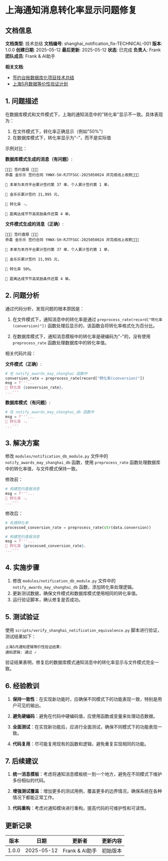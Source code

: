 # 上海通知消息转化率显示问题修复

## 文档信息
**文档类型**: 技术总结
**文档编号**: shanghai_notification_fix-TECHNICAL-001
**版本**: 1.0.0
**创建日期**: 2025-05-12
**最后更新**: 2025-05-12
**状态**: 已完成
**负责人**: Frank
**团队成员**: Frank & AI助手

**相关文档**:
- [签约台账数据库化项目技术总结](./completed/performance_data_db_04_TECHNICAL_summary.md)
- [上海5月数据等价性验证计划](./completed/shanghai_may_equivalence_01_PLAN_verification.md)

## 1. 问题描述

在数据库模式和文件模式下，上海的通知消息中的"转化率"显示不一致。具体表现为：

1. 在文件模式下，转化率正确显示（例如"50%"）
2. 在数据库模式下，转化率显示为"-"，而不是实际值

示例对比：

**数据库模式生成的消息（有问题）**:
```
🧨🧨🧨 签约喜报 🧨🧨🧨
恭喜 金乐乐 签约合同 YHWX-SH-RJTFSGC-2025050024 并完成线上收款🎉🎉🎉

🌻 本单为本月平台累计签约第 37 单，个人累计签约第 1 单，

🌻 金乐乐累计签约 21,995 元，

🌻 转化率 -。

👊 距离达成节节高奖励条件还需 4 单。
```

**文件模式生成的消息（正确）**:
```
🧨🧨🧨 签约喜报 🧨🧨🧨
恭喜 金乐乐 签约合同 YHWX-SH-RJTFSGC-2025050024 并完成线上收款🎉🎉🎉

🌻 本单为本月平台累计签约第 37 单，个人累计签约第 1 单，

🌻 金乐乐累计签约 21,995 元，

🌻 转化率 50%。

👊 距离达成节节高奖励条件还需 4 单。
```

## 2. 问题分析

通过代码分析，发现问题的根本原因是：

1. 在文件模式下，通知消息中的转化率是通过 `preprocess_rate(record["转化率(conversion)"])` 函数处理后显示的，该函数会将转化率格式化为百分比。

2. 在数据库模式下，通知消息模板中的转化率是硬编码为"-"的，没有使用 `preprocess_rate` 函数处理数据库中的转化率值。

相关代码片段：

**文件模式（正确）**:
```python
# 在 notify_awards_may_shanghai 函数中
conversion_rate = preprocess_rate(record["转化率(conversion)"])
msg = f'''...
🌻 转化率 {conversion_rate}。
...'''
```

**数据库模式（有问题）**:
```python
# 在 notify_awards_may_shanghai_db 函数中
msg = f'''...
🌻 转化率 -。
...'''
```

## 3. 解决方案

修改 `modules/notification_db_module.py` 文件中的 `notify_awards_may_shanghai_db` 函数，使用 `preprocess_rate` 函数处理数据库中的转化率值，与文件模式保持一致。

修改前：
```python
# 构建签约喜报消息
msg = f'''...
🌻 转化率 -。
...'''
```

修改后：
```python
# 处理转化率
processed_conversion_rate = preprocess_rate(str(data.conversion))

# 构建签约喜报消息
msg = f'''...
🌻 转化率 {processed_conversion_rate}。
...'''
```

## 4. 实施步骤

1. 修改 `modules/notification_db_module.py` 文件中的 `notify_awards_may_shanghai_db` 函数，添加转化率处理逻辑。
2. 更新测试数据，确保文件模式和数据库模式使用相同的转化率值。
3. 运行验证脚本，确认修复是否成功。

## 5. 测试验证

使用 `scripts/verify_shanghai_notification_equivalence.py` 脚本进行验证，测试结果如下：

```
上海5月通知逻辑等价性验证结果:
通知逻辑: 通过 ✓
```

验证结果表明，修复后的数据库模式通知消息中的转化率显示与文件模式完全一致。

## 6. 经验教训

1. **保持一致性**：在实现新功能时，应确保不同模式下的功能表现一致，特别是用户可见的输出。

2. **避免硬编码**：避免在代码中硬编码值，应使用函数或变量来处理动态数据。

3. **全面测试**：在实现新功能后，应进行全面测试，确保不同模式下的功能表现一致。

4. **代码复用**：尽可能复用现有的函数和逻辑，避免重复实现相同的功能。

## 7. 后续建议

1. **统一消息模板**：考虑将通知消息模板统一到一个地方，避免在不同模式下维护多份相似的代码。

2. **增强测试覆盖**：增加更多的测试用例，覆盖更多的边界情况，确保系统在各种情况下都能正常工作。

3. **代码重构**：考虑对通知模块进行重构，提高代码的可维护性和可读性。

## 更新记录

| 版本 | 日期 | 更新者 | 更新内容 |
|------|------|--------|----------|
| 1.0.0 | 2025-05-12 | Frank & AI助手 | 初始版本 |
